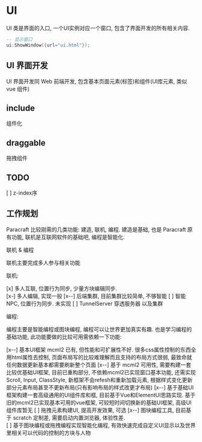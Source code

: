
# UI

UI 类是界面的入口, 一个UI实例对应一个窗口, 包含了界面开发的所有相关内容.

```lua
-- 显示窗口
ui:ShowWindow({url="ui.html"});
```

## UI 界面开发

UI 界面开发同 Web 前端开发, 包含基本页面元素(标签)和组件(UI库元素, 类似 vue 组件)

## include

组件化

## draggable

拖拽组件

## TODO

[ ] z-index序

## 工作规划

Paracraft 比较刚需的几类功能: 建造, 联机, 编程. 建造是基础, 也是 Paracraft 原有功能, 联机是互联网软件的基础吧, 编程是智能化.

联机 & 编程

联机主要完成多人参与相关功能

联机:

[x] 多人互联, 位置行为同步, 少量方块编辑同步.  
[x-] 多人编辑, 实现一般
[x--] 后端集群, 目前集群比较简单, 不够智能
[ ] 智能NPC, 位置行为同步. 未实现
[ ] TunnelServer 穿透服务器  以及集群

编程:

编程主要是智能编程或图块编程, 编程可以让世界更加真实有趣. 也是学习编程的基础功能, 此功能要做的比较可用需依赖一下功能:

[x--] 基本UI框架 mcml2 已有, 但性能和可扩展性不好. 很多css属性控制的东西全用html属性去控制, 页面布局写的比较难理解而且支持的布局方式很弱, 最致命就任何数据更新基本都需要刷新整个页面
[x--] 基于 mcml2 可用性, 需要构建一套比较优基础UI框架, 目前已重构部分, 不依赖mcml2已实现窗口基本功能, 还需实现Scroll, Input, ClassStyle, 新框架不会refesh和重新加载元素, 根据样式变化更新部分元素布局甚至不更新布局(只有影响布局的样式改更才布局)
[x--] 基于基础UI框架构建一套高级通用的UI组件库和框, 目前基于Vue和ElementUI思路实现. 基于旧的mcml2已实现基本可用的vue框架, 可较短时间切换新的基础UI框架, 高级UI组件库暂无
[ ] 拖拽元素构建UI, 提高开发效果, 可选
[x--] 图块编程工具, 目前基于 scratch 定制差, 需要启动内置浏览器, 体验性差.  
[ ] 基于图块编程或拖拽编程实现智能化编程, 有效快速完成自定义UI显示以及世界里相关可以代码的控制的方块与人物
